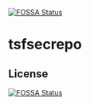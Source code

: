 [![FOSSA Status](https://app.fossa.com/api/projects/git%2Bgithub.com%2Froubir%2Ftsfsecrepo.svg?type=shield)](https://app.fossa.com/projects/git%2Bgithub.com%2Froubir%2Ftsfsecrepo?ref=badge_shield)

# tsfsecrepo

## License
[![FOSSA Status](https://app.fossa.com/api/projects/git%2Bgithub.com%2Froubir%2Ftsfsecrepo.svg?type=large)](https://app.fossa.com/projects/git%2Bgithub.com%2Froubir%2Ftsfsecrepo?ref=badge_large)